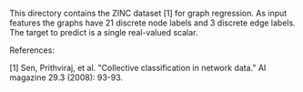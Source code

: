 This directory contains the ZINC dataset [1] for graph regression. As input features the graphs have 21 discrete node labels and 3 discrete edge labels. The target to predict is a single real-valued scalar.

References:

[1] Sen, Prithviraj, et al. "Collective classification in network data." AI magazine 29.3 (2008): 93-93.
